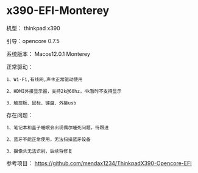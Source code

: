 # x390-EFI-Monterey

机型： thinkpad x390

引导：opencore 0.7.5 

系统版本： Macos12.0.1 Monterey

正常驱动：

    1、Wi-Fi,有线网,声卡正常驱动使用  

	2、HDMI外接显示器，支持2k@60hz，4k暂时不支持显示

	3、触控板、鼠标、键盘、外接usb

存在问题：

    1、笔记本和盖子睡眠会出现偶尔睡死问题，待跟进

	2、蓝牙不能正常使用，无法扫描蓝牙设备

	3、摄像头无法识别，后续将修复

参考项目： https://github.com/mendax1234/ThinkpadX390-Opencore-EFI
